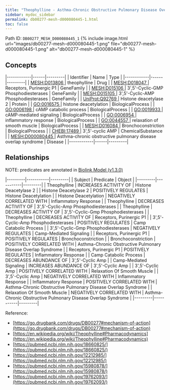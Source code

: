 ```yaml
---
title: "Theophylline - Asthma-Chronic Obstructive Pulmonary Disease Overlap Syndrome"
sidebar: mydoc_sidebar
permalink: db00277-mesh-d000080445-1.html
toc: false 
---
```



Path ID: `DB00277_MESH_D000080445_1`
{% include image.html url="images/db00277-mesh-d000080445-1.png" file="db00277-mesh-d000080445-1.png" alt="db00277-mesh-d000080445-1" %}

## Concepts

|------------|------|---------|
| Identifier | Name | Type    |
|------------|------|---------|
| <a href="https://identifiers.org/MESH:D013806">MESH:D013806 </a> | theophylline | Drug |
| <a href="https://identifiers.org/MESH:D018047">MESH:D018047 </a> | Receptors, Purinergic P1 | GeneFamily |
| <a href="https://identifiers.org/MESH:D015106">MESH:D015106 </a> | 3',5'-Cyclic-GMP Phosphodiesterases | GeneFamily |
| <a href="https://identifiers.org/MESH:D015105">MESH:D015105 </a> | 3',5'-Cyclic-AMP Phosphodiesterases | GeneFamily |
| <a href="https://identifiers.org/UniProt:Q92769">UniProt:Q92769 </a> | Histone deacetylase 2 | Protein |
| <a href="https://identifiers.org/GO:0016575">GO:0016575 </a> | histone deacetylation | BiologicalProcess |
| <a href="https://identifiers.org/GO:0006198">GO:0006198 </a> | cAMP catabolic process | BiologicalProcess |
| <a href="https://identifiers.org/GO:0019933">GO:0019933 </a> | cAMP-mediated signaling | BiologicalProcess |
| <a href="https://identifiers.org/GO:0006954">GO:0006954 </a> | inflammatory response | BiologicalProcess |
| <a href="https://identifiers.org/GO:0044557">GO:0044557 </a> | relaxation of smooth muscle | BiologicalProcess |
| <a href="https://identifiers.org/MESH:D016084">MESH:D016084 </a> | Bronchoconstriction | BiologicalProcess |
| <a href="https://identifiers.org/CHEBI:17489">CHEBI:17489 </a> | 3',5'-cyclic AMP | ChemicalSubstance |
| <a href="https://identifiers.org/MESH:D000080445">MESH:D000080445 </a> | Asthma-chronic obstructive pulmonary disease overlap syndrome | Disease |
|------------|------|---------|

## Relationships


NOTE: predicates are annotated in <a href="https://github.com/biolink/biolink-model/releases/tag/v1.3.0">Biolink Model (v1.3.0)</a>

|---------|-----------|---------|
| Subject | Predicate | Object  |
|---------|-----------|---------|
| Theophylline | INCREASES ACTIVITY OF | Histone Deacetylase 2 |
| Histone Deacetylase 2 | POSITIVELY REGULATES | Histone Deacetylation |
| Histone Deacetylation | NEGATIVELY CORRELATED WITH | Inflammatory Response |
| Theophylline | DECREASES ACTIVITY OF | 3',5'-Cyclic-Amp Phosphodiesterases |
| Theophylline | DECREASES ACTIVITY OF | 3',5'-Cyclic-Gmp Phosphodiesterases |
| Theophylline | DECREASES ACTIVITY OF | Receptors, Purinergic P1 |
| 3',5'-Cyclic-Amp Phosphodiesterases | POSITIVELY REGULATES | Camp Catabolic Process |
| 3',5'-Cyclic-Gmp Phosphodiesterases | NEGATIVELY REGULATES | Camp-Mediated Signaling |
| Receptors, Purinergic P1 | POSITIVELY REGULATES | Bronchoconstriction |
| Bronchoconstriction | POSITIVELY CORRELATED WITH | Asthma-Chronic Obstructive Pulmonary Disease Overlap Syndrome |
| Receptors, Purinergic P1 | POSITIVELY REGULATES | Inflammatory Response |
| Camp Catabolic Process | DECREASES ABUNDANCE OF | 3',5'-Cyclic Amp |
| Camp-Mediated Signaling | INCREASES ABUNDANCE OF | 3',5'-Cyclic Amp |
| 3',5'-Cyclic Amp | POSITIVELY CORRELATED WITH | Relaxation Of Smooth Muscle |
| 3',5'-Cyclic Amp | NEGATIVELY CORRELATED WITH | Inflammatory Response |
| Inflammatory Response | POSITIVELY CORRELATED WITH | Asthma-Chronic Obstructive Pulmonary Disease Overlap Syndrome |
| Relaxation Of Smooth Muscle | NEGATIVELY CORRELATED WITH | Asthma-Chronic Obstructive Pulmonary Disease Overlap Syndrome |
|---------|-----------|---------|

Reference: 
  - [https://go.drugbank.com/drugs/DB00277#mechanism-of-action](https://go.drugbank.com/drugs/DB00277#mechanism-of-action)
  - [https://en.wikipedia.org/wiki/Theophylline#Pharmacodynamics](https://en.wikipedia.org/wiki/Theophylline#Pharmacodynamics)
  - [https://pubmed.ncbi.nlm.nih.gov/18660825/](https://pubmed.ncbi.nlm.nih.gov/18660825/)
  - [https://pubmed.ncbi.nlm.nih.gov/12212985/](https://pubmed.ncbi.nlm.nih.gov/12212985/)
  - [https://pubmed.ncbi.nlm.nih.gov/15980878/](https://pubmed.ncbi.nlm.nih.gov/15980878/)
  - [https://pubmed.ncbi.nlm.nih.gov/19762093/](https://pubmed.ncbi.nlm.nih.gov/19762093/)
